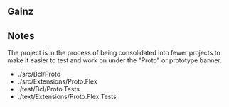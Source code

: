 ## Gainz

## Notes

The project is in the process of being consolidated into fewer projects
to make it easier to test and work on under the "Proto" or prototype banner.

- ./src/Bcl/Proto
- ./src/Extensions/Proto.Flex
- ./test/Bcl/Proto.Tests
- ./text/Extensions/Proto.Flex.Tests


